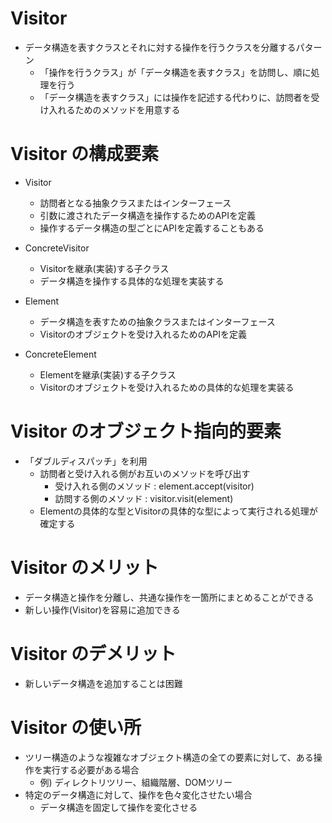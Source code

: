 # Visitor
- データ構造を表すクラスとそれに対する操作を行うクラスを分離するパターン
  - 「操作を行うクラス」が「データ構造を表すクラス」を訪問し、順に処理を行う
  - 「データ構造を表すクラス」には操作を記述する代わりに、訪問者を受け入れるためのメソッドを用意する

# Visitor の構成要素
- Visitor
  - 訪問者となる抽象クラスまたはインターフェース
  - 引数に渡されたデータ構造を操作するためのAPIを定義
  - 操作するデータ構造の型ごとにAPIを定義することもある

- ConcreteVisitor
  - Visitorを継承(実装)する子クラス
  - データ構造を操作する具体的な処理を実装する

- Element
  - データ構造を表すための抽象クラスまたはインターフェース
  - Visitorのオブジェクトを受け入れるためのAPIを定義

- ConcreteElement
  - Elementを継承(実装)する子クラス
  - Visitorのオブジェクトを受け入れるための具体的な処理を実装る

# Visitor のオブジェクト指向的要素
- 「ダブルディスパッチ」を利用
  - 訪問者と受け入れる側がお互いのメソッドを呼び出す
    - 受け入れる側のメソッド : element.accept(visitor)
    - 訪問する側のメソッド : visitor.visit(element)
  - Elementの具体的な型とVisitorの具体的な型によって実行される処理が確定する

# Visitor のメリット
- データ構造と操作を分離し、共通な操作を一箇所にまとめることができる
- 新しい操作(Visitor)を容易に追加できる

# Visitor のデメリット
- 新しいデータ構造を追加することは困難

# Visitor の使い所
- ツリー構造のような複雑なオブジェクト構造の全ての要素に対して、ある操作を実行する必要がある場合
  - 例) ディレクトリツリー、組織階層、DOMツリー
- 特定のデータ構造に対して、操作を色々変化させたい場合
  - データ構造を固定して操作を変化させる
